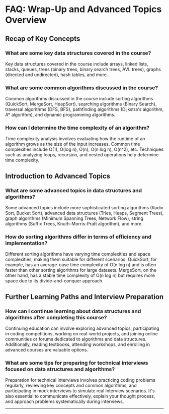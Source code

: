 # FAQ: Wrap-Up and Advanced Topics Overview

## Recap of Key Concepts

### What are some key data structures covered in the course?

Key data structures covered in the course include arrays, linked lists, stacks, queues, trees (binary trees, binary search trees, AVL trees), graphs (directed and undirected), hash tables, and more.

### What are some common algorithms discussed in the course?

Common algorithms discussed in the course include sorting algorithms (QuickSort, MergeSort, HeapSort), searching algorithms (Binary Search), traversal algorithms (DFS, BFS), pathfinding algorithms (Dijkstra's algorithm, A* algorithm), and dynamic programming algorithms.

### How can I determine the time complexity of an algorithm?

Time complexity analysis involves evaluating how the runtime of an algorithm grows as the size of the input increases. Common time complexities include O(1), O(log n), O(n), O(n log n), O(n^2), etc. Techniques such as analyzing loops, recursion, and nested operations help determine time complexity.

## Introduction to Advanced Topics

### What are some advanced topics in data structures and algorithms?

Some advanced topics include more sophisticated sorting algorithms (Radix Sort, Bucket Sort), advanced data structures (Tries, Heaps, Segment Trees), graph algorithms (Minimum Spanning Trees, Network Flow), string algorithms (Suffix Trees, Knuth-Morris-Pratt algorithm), and more.

### How do sorting algorithms differ in terms of efficiency and implementation?

Different sorting algorithms have varying time complexities and space complexities, making them suitable for different scenarios. QuickSort, for example, has an average-case time complexity of O(n log n) and is often faster than other sorting algorithms for large datasets. MergeSort, on the other hand, has a stable time complexity of O(n log n) but requires more space due to its divide-and-conquer approach.

## Further Learning Paths and Interview Preparation

### How can I continue learning about data structures and algorithms after completing this course?

Continuing education can involve exploring advanced topics, participating in coding competitions, working on real-world projects, and joining online communities or forums dedicated to algorithms and data structures. Additionally, reading textbooks, attending workshops, and enrolling in advanced courses are valuable options.

### What are some tips for preparing for technical interviews focused on data structures and algorithms?

Preparation for technical interviews involves practicing coding problems regularly, reviewing key concepts and common algorithms, and participating in mock interviews to simulate real interview scenarios. It's also essential to communicate effectively, explain your thought process, and approach problems systematically during interviews.

---
